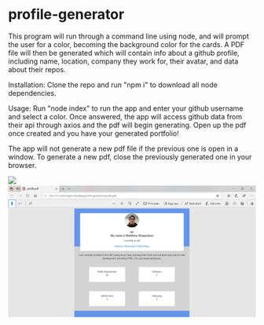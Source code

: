 # profile-generator
This program will run through a command line using node, and will prompt the user for a color, becoming the background color for the cards. A PDF file will then be generated which will contain info about a github profile, including name, location, company they work for, their avatar, and data about their repos.

Installation:
Clone the repo and run "npm i" to download all node dependencies. 

Usage:
Run "node index" to run the app and enter your github username and select a color. Once answered, the app will access github data from their api through axios and the pdf will begin generating. Open up the pdf once created and you have your generated portfolio!

The app will not generate a new pdf file if the previous one is open in a window. To generate a new pdf, close the previously generated one in your browser.

![](https://giphy.com/gifs/d7ZgNcfWtJHdbj5txD/html5)
![](assets\images\generated-profile.png)
